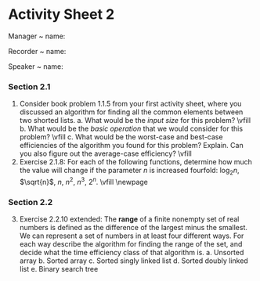 # Activity Sheet 2

Manager
  ~ name:

Recorder
  ~ name:

Speaker
  ~ name:

### Section 2.1

1. Consider book problem 1.1.5 from your first activity sheet, where you discussed an algorithm for finding all the common elements between two shorted lists.
    a. What would be the *input size* for this problem?
    \vfill
    b. What would be the *basic operation* that we would consider for this problem?
    \vfill
    c. What would be the worst-case and best-case efficiencies of the algorithm you found for this problem? Explain. Can you also figure out the average-case efficiency?
    \vfill
2. Exercise 2.1.8: For each of the following functions, determine how much the value will change if the parameter $n$ is increased fourfold: $\log_2 n$, $\sqrt{n}$, $n$, $n^2$, $n^3$, $2^n$.
    \vfill
    \newpage

### Section 2.2

3. Exercise 2.2.10 extended: The **range** of a finite nonempty set of real numbers is defined as the difference of the largest minus the smallest. We can represent a set of numbers in at least four different ways. For each way describe the algorithm for finding the range of the set, and decide what the time efficiency class of that algorithm is.
  a. Unsorted array
  b. Sorted array
  c. Sorted singly linked list
  d. Sorted doubly linked list
  e. Binary search tree
